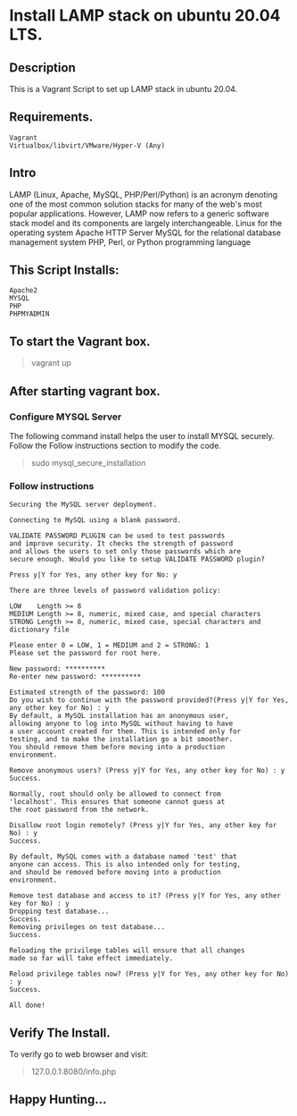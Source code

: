 # Install LAMP stack on ubuntu 20.04 LTS.
## Description
This is a Vagrant Script to set up LAMP stack in ubuntu 20.04.

## Requirements.
    Vagrant
    Virtualbox/libvirt/VMware/Hyper-V (Any)
## Intro
LAMP (Linux, Apache, MySQL, PHP/Perl/Python) is an acronym denoting one of the most common solution stacks for many of the web's most popular applications. However, LAMP now refers to a generic software stack model and its components are largely interchangeable.
    Linux for the operating system
    Apache HTTP Server
    MySQL for the relational database management system
    PHP, Perl, or Python programming language

## This Script Installs:
    Apache2
    MYSQL
    PHP
    PHPMYADMIN
## To start the Vagrant box.
 >  vagrant up
    
## After starting vagrant box. 
### Configure MYSQL Server
 The following command install helps the user to install MYSQL securely. Follow the Follow instructions section to modify the code.
 >  sudo mysql_secure_installation

### Follow instructions 
    Securing the MySQL server deployment.

    Connecting to MySQL using a blank password.

    VALIDATE PASSWORD PLUGIN can be used to test passwords
    and improve security. It checks the strength of password
    and allows the users to set only those passwords which are
    secure enough. Would you like to setup VALIDATE PASSWORD plugin?

    Press y|Y for Yes, any other key for No: y

    There are three levels of password validation policy:

    LOW    Length >= 8
    MEDIUM Length >= 8, numeric, mixed case, and special characters
    STRONG Length >= 8, numeric, mixed case, special characters and dictionary file

    Please enter 0 = LOW, 1 = MEDIUM and 2 = STRONG: 1
    Please set the password for root here.

    New password: **********
    Re-enter new password: **********

    Estimated strength of the password: 100
    Do you wish to continue with the password provided?(Press y|Y for Yes, any other key for No) : y
    By default, a MySQL installation has an anonymous user,
    allowing anyone to log into MySQL without having to have
    a user account created for them. This is intended only for
    testing, and to make the installation go a bit smoother.
    You should remove them before moving into a production
    environment.

    Remove anonymous users? (Press y|Y for Yes, any other key for No) : y
    Success.

    Normally, root should only be allowed to connect from
    'localhost'. This ensures that someone cannot guess at
    the root password from the network.

    Disallow root login remotely? (Press y|Y for Yes, any other key for No) : y
    Success.

    By default, MySQL comes with a database named 'test' that
    anyone can access. This is also intended only for testing,
    and should be removed before moving into a production
    environment.

    Remove test database and access to it? (Press y|Y for Yes, any other key for No) : y
    Dropping test database...
    Success.
    Removing privileges on test database...
    Success.

    Reloading the privilege tables will ensure that all changes
    made so far will take effect immediately.

    Reload privilege tables now? (Press y|Y for Yes, any other key for No) : y
    Success.

    All done!

## Verify The Install.
To verify go to web browser and visit:
   >  127.0.0.1:8080/info.php
    
## Happy Hunting...
